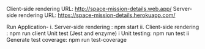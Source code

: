 Client-side rendering URL: http://space-mission-details.web.app/
Server-side rendering URL: https://space-mission-details.herokuapp.com/


Run Application-
    i. Server-side rendering : npm start 
    ii. Client-side rendering  : npm run client
Unit test (Jest and enzyme)
    i Unit testing: npm run test
    ii Generate test coverage: npm run test-coverage



